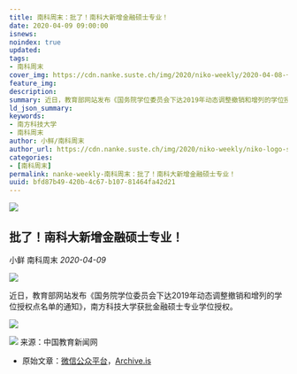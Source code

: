 ```yaml
---
title: 南科周末：批了！南科大新增金融硕士专业！
date: 2020-04-09 09:00:00
isnews:
noindex: true
updated:
tags:
- 南科周末
cover_img: https://cdn.nanke.suste.ch/img/2020/niko-weekly/2020-04-08-一举两得！进南科校友企业+解决就业率难题/og-image.jpeg
feature_img:
description:
summary: 近日，教育部网站发布《国务院学位委员会下达2019年动态调整撤销和增列的学位授权点名单的通知》，南方科技大学获批金融硕士专业学位授权。
ld_json_summary:
keywords:
- 南方科技大学
- 南科周末
author: 小鲜/南科周末
author_url: https://cdn.nanke.suste.ch/img/2020/niko-weekly/niko-logo-scaled.jpg
categories:
- [南科周末]
permalink: nanke-weekly-南科周末：批了！南科大新增金融硕士专业！
uuid: bfd87b49-420b-4c67-b107-81464fa42d21
---
```

![](https://cdn.nanke.suste.ch/img/2020/niko-weekly/2020-04-09-南科周末：批了！南科大新增金融硕士专业！/og-image.jpeg)

## 批了！南科大新增金融硕士专业！

小鲜 南科周末 *2020-04-09*

![](https://cdn.nanke.suste.ch/img/2020/niko-weekly/header.png)


近日，教育部网站发布《国务院学位委员会下达2019年动态调整撤销和增列的学位授权点名单的通知》，南方科技大学获批金融硕士专业学位授权。



![](https://cdn.nanke.suste.ch/img/2020/niko-weekly/2020-04-09-南科周末：批了！南科大新增金融硕士专业！/01.jpeg)

![](https://cdn.nanke.suste.ch/img/2020/niko-weekly/qr-footer.jpg)
来源：中国教育新闻网

- 原始文章：[微信公众平台](https://mp.weixin.qq.com/s/zMbVTE_yC902vzE76p162g)，[Archive.is](https://archive.is/wNfrX)
